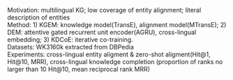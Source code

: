 Motivation: multilingual KG; low coverage of entity alignment; literal description of entities   
Method: 1) KGEM: knowledge model(TransE), alignment model(MTransE); 2) DEM: attentive gated recurrent unit encoder(AGRU), cross-lingual embedding; 3) KDCoE: iterative co-training.  
Datasets: WK3160k extracted from DBPedia  
Experiments: cross-lingual entity aligment & zero-shot aligment(Hit@1, Hit@10, MRR), cross-lingual knowledge completion (proportion of ranks no larger than 10 Hit@10, mean reciprocal rank MRR)
